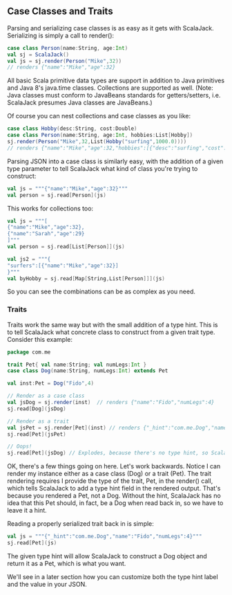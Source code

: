 ## Case Classes and Traits

Parsing and serializing case classes is as easy as it gets with ScalaJack.  Serializing is simply a call to render():

```scala
case class Person(name:String, age:Int)
val sj = ScalaJack()
val js = sj.render(Person("Mike",32))
// renders {"name":"Mike","age":32}
```

All basic Scala primitive data types are support in addition to Java primitives and Java 8's java.time classes.  Collections are supported as well.  (Note: Java classes must conform to JavaBeans standards for getters/setters, i.e. ScalaJack presumes Java classes are JavaBeans.)

Of course you can nest collections and case classes as you like:

```scala
case class Hobby(desc:String, cost:Double)
case class Person(name:String, age:Int, hobbies:List[Hobby])
sj.render(Person("Mike",32,List(Hobby("surfing",1000.0))))
// renders {"name":"Mike","age":32,"hobbies":[{"desc":"surfing","cost":1000.0}]}
```

Parsing JSON into a case class is similarly easy, with the addition of a given type parameter to tell ScalaJack what kind of class you're trying to construct:

```scala
val js = """{"name":"Mike","age":32}"""
val person = sj.read[Person](js)
```

This works for collections too:

```scala
val js = """[
{"name":"Mike","age":32},
{"name":"Sarah","age":29}
]"""
val person = sj.read[List[Person]](js)

val js2 = """{
"surfers":[{"name":"Mike","age":32}]
}"""
val byHobby = sj.read[Map[String,List[Person]]](js)
```
So you can see the combinations can be as complex as you need.

### Traits

Traits work the same way but with the small addition of a type hint.  This is to tell ScalaJack what concrete class to construct from a given trait type.  Consider this example:

```scala
package com.me

trait Pet{ val name:String; val numLegs:Int }
case class Dog(name:String, numLegs:Int) extends Pet

val inst:Pet = Dog("Fido",4)

// Render as a case class
val jsDog = sj.render(inst)  // renders {"name":"Fido","numLegs":4}
sj.read[Dog](jsDog)

// Render as a trait
val jsPet = sj.render[Pet](inst) // renders {"_hint":"com.me.Dog","name":"Fido","numLegs":4}
sj.read[Pet](jsPet)

// Oops!
sj.read[Pet](jsDog) // Explodes, because there's no type hint, so ScalaJack doesn't know which Pet to make
```

OK, there's a few things going on here.  Let's work backwards.  Notice I can render my instance either as a case class (Dog) or a trait (Pet).  The trait rendering requires I provide the type of the trait, Pet, in the render() call, which tells ScalaJack to add a type hint field in the rendered output.  That's because you rendered a Pet, not a Dog.  Without the hint, ScalaJack has no idea that this Pet should, in fact, be a Dog when read back in, so we have to leave it a hint.

Reading a properly serialized trait back in is simple:
```scala
val js = """{"_hint":"com.me.Dog","name":"Fido","numLegs":4}"""
sj.read[Pet](js)
```
The given type hint will allow ScalaJack to construct a Dog object and return it as a Pet, which is what you want.

We'll see in a later section how you can customize both the type hint label and the value in your JSON.